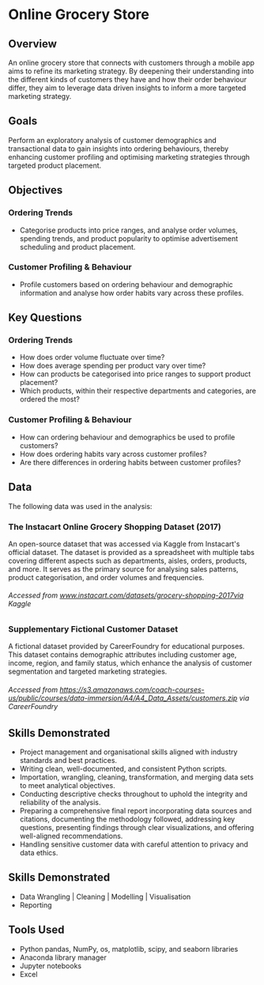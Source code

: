 # Online Grocery Store
## Overview
An online grocery store that connects with customers through a mobile app aims to refine its marketing strategy. By deepening their understanding into the different kinds of customers they have and how their order behaviour differ, they aim to leverage data driven insights to inform a more targeted marketing strategy.

## Goals
Perform an exploratory analysis of customer demographics and transactional data to gain insights into ordering behaviours, thereby enhancing customer profiling and optimising marketing strategies through targeted product placement.

## Objectives
### Ordering Trends
- Categorise products into price ranges, and analyse order volumes, spending trends, and product popularity to optimise advertisement scheduling and product placement.

### Customer Profiling & Behaviour
- Profile customers based on ordering behaviour and demographic information and analyse how order habits vary across these profiles.

## Key Questions 
### Ordering Trends
- How does order volume fluctuate over time?
- How does average spending per product vary over time? 
- How can products be categorised into price ranges to support product placement?
- Which products, within their respective departments and categories, are ordered the most?

### Customer Profiling & Behaviour
- How can ordering behaviour and demographics be used to profile customers?
- How does ordering habits vary across customer profiles?
- Are there differences in ordering habits between customer profiles?

## Data
The following data was used in the analysis:

### The Instacart Online Grocery Shopping Dataset (2017)
An open-source dataset that was accessed via Kaggle from Instacart's official dataset. The dataset is provided as a spreadsheet with multiple tabs covering different aspects such as departments, aisles, orders, products, and more. It serves as the primary source for analysing sales patterns, product categorisation, and order volumes and frequencies.
###### _Accessed from www.instacart.com/datasets/grocery-shopping-2017via Kaggle_

### Supplementary Fictional Customer Dataset
A fictional dataset provided by CareerFoundry for educational purposes. This dataset contains demographic attributes including customer age, income, region, and family status, which enhance the analysis of customer segmentation and targeted marketing strategies.
###### _Accessed from https://s3.amazonaws.com/coach-courses-us/public/courses/data-immersion/A4/A4_Data_Assets/customers.zip via CareerFoundry_

## Skills Demonstrated
- Project management and organisational skills aligned with industry standards and best practices.
- Writing clean, well-documented, and consistent Python scripts.
- Importation, wrangling, cleaning, transformation, and merging data sets to meet analytical objectives.
- Conducting descriptive checks throughout to uphold the integrity and reliability of the analysis.
- Preparing a comprehensive final report incorporating data sources and citations, documenting the methodology followed, addressing key questions, presenting findings through clear visualizations, and offering well-aligned recommendations.
- Handling sensitive customer data with careful attention to privacy and data ethics.

## Skills Demonstrated
- Data Wrangling | Cleaning | Modelling | Visualisation
- Reporting
 
## Tools Used
- Python pandas, NumPy, os, matplotlib, scipy, and seaborn libraries
- Anaconda library manager
- Jupyter notebooks
- Excel
